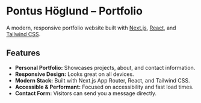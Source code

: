 # Pontus Höglund – Portfolio

A modern, responsive portfolio website built with [Next.js](https://nextjs.org/), [React](https://react.dev/), and [Tailwind CSS](https://tailwindcss.com/).

## Features

- **Personal Portfolio:** Showcases projects, about, and contact information.
- **Responsive Design:** Looks great on all devices.
- **Modern Stack:** Built with Next.js App Router, React, and Tailwind CSS.
- **Accessible & Performant:** Focused on accessibility and fast load times.
- **Contact Form:** Visitors can send you a message directly.
